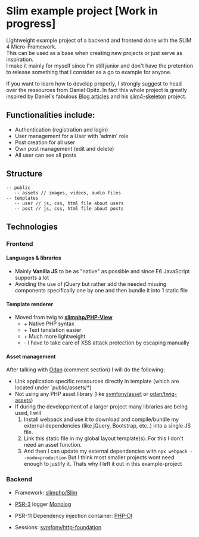 # Slim example project [Work in progress]
Lightweight example project of a backend and frontend done with the SLIM 4 Micro-Framework.   
This can be used as a base when creating new projects or just serve as inspiration.    
I make it mainly for myself since I'm still junior and don't have the pretention to release something that I consider as a go to example for anyone.  
   
If you want to learn how to develop properly, I strongly suggest to head over the ressources from Daniel Opitz.
In fact this whole project is greatly inspired by Daniel's fabulous [Blog articles](https://odan.github.io/) and his [slim4-skeleton](https://odan.github.io/slim4-skeleton/) project.
  
## Functionalities include:
* Authentication (registration and login)
* User management for a User with 'admin' role
* Post creation for all user
* Own post management (edit and delete)
* All user can see all posts 

## Structure 
```
-- public
   -- assets // images, videos, audio files
-- templates 
   -- user // js, css, html file about users
   -- post // js, css, html file about posts
```

## Technologies
### Frontend
#### Languages & libraries
* Mainly **Vanilla JS** to be as "native" as possible and since E6 JavaScript supports a lot 
* Avoiding the use of jQuery but rather add the needed missing components specifically one by one and then bundle it into 1 static file 
#### Template renderer
* Moved from twig to **[slimphp/PHP-View](https://github.com/slimphp/PHP-View)** 
  * \+ Native PHP syntax
  * \+ Text tanslation easier
  * \+ Much more lightweight 
  * \- I have to take care of XSS attack protection by escaping manually
#### Asset management 
After talking with [Odan](http://disq.us/p/2dlx8ql) (comment section) I will do the following:
* Link application specific ressources directly in template (which are located under `public/assets/*)
* Not using any PHP asset library (like [symfony/asset](https://github.com/symfony/asset) or [odan/twig-assets](https://github.com/odan/twig-assets))
* If during the developpment of a larger project many libraries are being used, I will
    1. Install webpack and use it to download and compile/bundle my external dependencies (like jQuery, Bootstrap, etc..) into a single JS file.
    1. Link this static file in my global layout template(s). For this I don't need an asset function.
    1. And then I can update my external dependencies with `npx webpack --mode=production`
  But I think most smaller projects wont need enough to justify it. Thats why I left it out in this example-project 
### Backend
* Framework: [slimphp/Slim](https://github.com/slimphp/Slim)
* [PSR-3](https://github.com/php-fig/fig-standards/blob/master/accepted/PSR-3-logger-interface.md) logger [Monolog](https://github.com/Seldaek/monolog)
* PSR-11 Dependency injection container: [PHP-DI](https://github.com/PHP-DI/PHP-DI)

* Sessions: [symfony/http-foundation](https://github.com/symfony/http-foundation)




